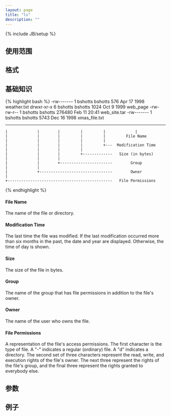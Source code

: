 ```yaml
---
layout: page
title: "ls"
description: ""
---
```

{% include JB/setup %}

## 使用范围

## 格式

## 基础知识

{% highlight bash %}
-rw-------   1 bshotts  bshotts       576 Apr 17  1998 weather.txt
drwxr-xr-x   6 bshotts  bshotts      1024 Oct  9  1999 web_page
-rw-rw-r--   1 bshotts  bshotts    276480 Feb 11 20:41 web_site.tar
-rw-------   1 bshotts  bshotts      5743 Dec 16  1998 xmas_file.txt

----------     -------  -------  -------- ------------ -------------
    |             |        |         |         |             |
    |             |        |         |         |         File Name
    |             |        |         |         |
    |             |        |         |         +---  Modification Time
    |             |        |         |
    |             |        |         +-------------   Size (in bytes)
    |             |        |
    |             |        +-----------------------        Group
    |             |
    |             +--------------------------------        Owner
    |
    +----------------------------------------------   File Permissions
{% endhighlight %}

#### File Name
The name of the file or directory.

#### Modification Time
The last time the file was modified. If the last modification occurred more than six months in the past, the date and year are displayed. Otherwise, the time of day is shown.
#### Size
The size of the file in bytes.

#### Group
The name of the group that has file permissions in addition to the file's owner.

#### Owner
The name of the user who owns the file.

#### File Permissions
A representation of the file's access permissions. The first character is the type of file. A "-" indicates a regular (ordinary) file. A "d" indicates a directory. The second set of three characters represent the read, write, and execution rights of the file's owner. The next three represent the rights of the file's group, and the final three represent the rights granted to everybody else.

## 参数


## 例子

